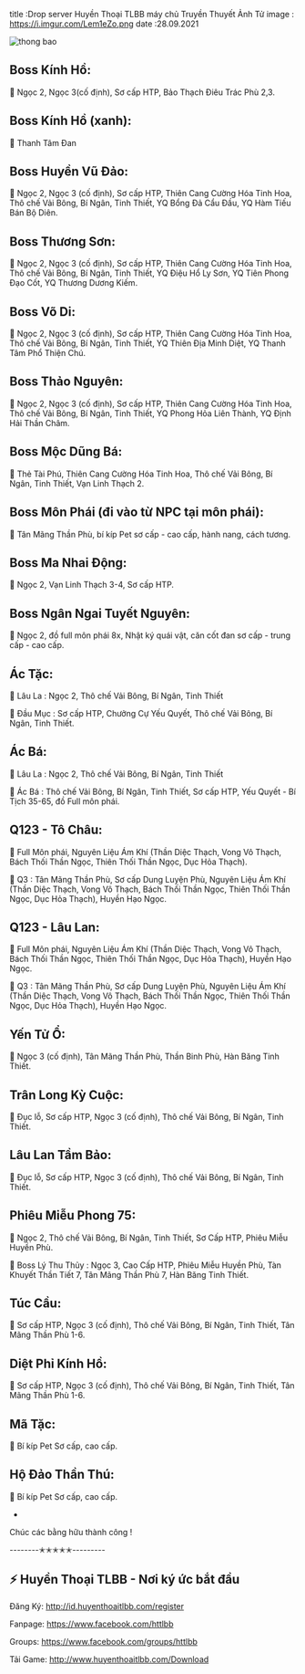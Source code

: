 title :Drop server Huyền Thoại TLBB máy chủ Truyền Thuyết Ảnh Tử
image : https://i.imgur.com/Lem1eZo.png
date  :28.09.2021

![thong bao](https://i.imgur.com/Lem1eZo.png)

## Boss Kính Hồ: 

🎁 Ngọc 2, Ngọc 3(cố định), Sơ cấp HTP, Bảo Thạch Điêu Trác Phù 2,3. 

## Boss Kính Hồ (xanh): 

🎁 Thanh Tâm Đan

## Boss Huyền Vũ Đảo: 

🎁 Ngọc 2, Ngọc 3 (cố định), Sơ cấp HTP, Thiên Cang Cường Hóa Tinh Hoa, Thô chế Vải Bông, Bí Ngân, Tinh Thiết, YQ Bổng Đả Cẩu Đầu, YQ Hàm Tiếu Bán Bộ Diên.

## Boss Thương Sơn: 

🎁 Ngọc 2, Ngọc 3 (cố định), Sơ cấp HTP, Thiên Cang Cường Hóa Tinh Hoa, Thô chế Vải Bông, Bí Ngân, Tinh Thiết, YQ Điệu Hổ Ly Sơn, YQ Tiên Phong Đạo Cốt, YQ Thương Dương Kiếm.

## Boss Võ Di: 

🎁 Ngọc 2, Ngọc 3 (cố định), Sơ cấp HTP, Thiên Cang Cường Hóa Tinh Hoa, Thô chế Vải Bông, Bí Ngân, Tinh Thiết, YQ Thiên Địa Minh Diệt, YQ Thanh Tâm Phổ Thiện Chú.

## Boss Thảo Nguyên: 

🎁 Ngọc 2, Ngọc 3 (cố định), Sơ cấp HTP, Thiên Cang Cường Hóa Tinh Hoa, Thô chế Vải Bông, Bí Ngân, Tinh Thiết, YQ Phong Hỏa Liên Thành, YQ Định Hải Thần Châm.

## Boss Mộc Dũng Bá: 

🎁 Thẻ Tài Phú, Thiên Cang Cường Hóa Tinh Hoa, Thô chế Vải Bông, Bí Ngân, Tinh Thiết, Vạn Linh Thạch 2.

## Boss Môn Phái (đi vào từ NPC tại môn phái): 

🎁 Tân Mãng Thần Phù, bí kíp Pet sơ cấp - cao cấp, hành nang, cách tương.

## Boss Ma Nhai Động: 

🎁 Ngọc 2, Vạn Linh Thạch 3-4, Sơ cấp HTP.

## Boss Ngân Ngai Tuyết Nguyên: 

🎁 Ngọc 2, đồ full môn phái 8x, Nhật ký quái vật, căn cốt đan sơ cấp - trung cấp - cao cấp.

## Ác Tặc:

🎁 Lâu La : Ngọc 2, Thô chế Vải Bông, Bí Ngân, Tinh Thiết 

🎁 Đầu Mục : Sơ cấp HTP, Chưởng Cự Yếu Quyết, Thô chế Vải Bông, Bí Ngân, Tinh Thiết. 

## Ác Bá:

🎁 Lâu La : Ngọc 2, Thô chế Vải Bông, Bí Ngân, Tinh Thiết 

🎁 Ác Bá : Thô chế Vải Bông, Bí Ngân, Tinh Thiết, Sơ cấp HTP, Yếu Quyết - Bí Tịch 35-65, đồ Full môn phái. 

## Q123 - Tô Châu:

🎁 Full Môn phái, Nguyên Liệu Ám Khí (Thần Diệc Thạch, Vong Vô Thạch, Bách Thối Thần Ngọc, Thiên Thối Thần Ngọc, Dục Hỏa Thạch).  

🎁 Q3 : Tân Mãng Thần Phù, Sơ cấp Dung Luyện Phù, Nguyên Liệu Ám Khí (Thần Diệc Thạch, Vong Vô Thạch, Bách Thối Thần Ngọc, Thiên Thối Thần Ngọc, Dục Hỏa Thạch), Huyền Hạo Ngọc. 

## Q123 - Lâu Lan:

🎁 Full Môn phái, Nguyên Liệu Ám Khí (Thần Diệc Thạch, Vong Vô Thạch, Bách Thối Thần Ngọc, Thiên Thối Thần Ngọc, Dục Hỏa Thạch), Huyền Hạo Ngọc. 

🎁 Q3 : Tân Mãng Thần Phù, Sơ cấp Dung Luyện Phù, Nguyên Liệu Ám Khí (Thần Diệc Thạch, Vong Vô Thạch, Bách Thối Thần Ngọc, Thiên Thối Thần Ngọc, Dục Hỏa Thạch), Huyền Hạo Ngọc. 

## Yến Tử Ổ:

🎁 Ngọc 3 (cố định), Tân Mãng Thần Phù, Thần Binh Phù, Hàn Băng Tinh Thiết. 

## Trân Long Kỳ Cuộc:

🎁 Đục lỗ, Sơ cấp HTP, Ngọc 3 (cố định), Thô chế Vải Bông, Bí Ngân, Tinh Thiết. 

## Lâu Lan Tầm Bảo:

🎁 Đục lỗ, Sơ cấp HTP, Ngọc 3 (cố định), Thô chế Vải Bông, Bí Ngân, Tinh Thiết. 

## Phiêu Miễu Phong 75:

🎁 Ngọc 2, Thô chế Vải Bông, Bí Ngân, Tinh Thiết, Sơ Cấp HTP, Phiêu Miễu Huyền Phù.

🎁 Boss Lý Thu Thủy : Ngọc 3, Cao Cấp HTP, Phiêu Miễu Huyền Phù, Tàn Khuyết Thần Tiết 7, Tân Mãng Thần Phù 7, Hàn Băng Tinh Thiết.

## Túc Cầu:

🎁 Sơ cấp HTP, Ngọc 3 (cố định), Thô chế Vải Bông, Bí Ngân, Tinh Thiết, Tân Mãng Thần Phù 1-6. 

## Diệt Phỉ Kính Hồ:

🎁 Sơ cấp HTP, Ngọc 3 (cố định), Thô chế Vải Bông, Bí Ngân, Tinh Thiết, Tân Mãng Thần Phù 1-6. 

## Mã Tặc:

🎁 Bí kíp Pet Sơ cấp, cao cấp. 

## Hộ Đảo Thần Thú:

🎁 Bí kíp Pet Sơ cấp, cao cấp. 
 

- 
Chúc các bằng hữu thành công !

--------✭✭✭✭✭---------

## ⚡️ Huyền Thoại TLBB - Nơi ký ức bắt đầu

Đăng Ký: http://id.huyenthoaitlbb.com/register

Fanpage: https://www.facebook.com/httlbb

Groups: https://www.facebook.com/groups/httlbb

Tải Game: http://www.huyenthoaitlbb.com/Download
 
